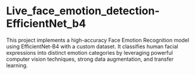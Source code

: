 # Live_face_emotion_detection-EfficientNet_b4
This project implements a high-accuracy Face Emotion Recognition model using EfficientNet-B4 with a custom dataset. It classifies human facial expressions into distinct emotion categories by leveraging powerful computer vision techniques, strong data augmentation, and transfer learning.
